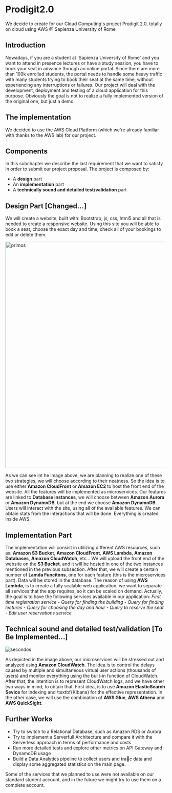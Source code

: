 # Prodigit2.0
We decide to create for our Cloud Computing's project Prodigit 2.0, totally on cloud using AWS @ Sapienza University of Rome
## Introduction
Nowadays, if you are a student at 'Sapienza University of Rome' and you want to attend in presence lectures or have a study session, you have to book your seat in advance through an online portal. Since there are more than 100k enrolled students, the portal needs to handle some heavy traffic with many students trying to book their seat at the same time, without experiencing any interruptions or failures. Our project will deal with the development, deployment and testing of a cloud application for this purpose. Obviously the goal is not to realize a fully implemented version of the original one, but just a demo.
## The implementation
We decided to use the AWS Cloud Platform  (which we're already familiar with thanks to the AWS lab) for our project.
## Components
In this subchapter we describe the last requirement that we want to satisfy in order to submit our project proposal. The project is composed by: 
- A **design** part
- An **implementation** part
- A **technically sound and detailed test/validation** part 
## Design Part [Changed...]
We will create a website, built with: Bootstrap, js, css, html5 and all that is needed to create a responsive website.
Using this site you will be able to book a seat, choose the exact day and time, check all of your bookings to edit or delete them.

<img width="706" alt="primos" src="https://user-images.githubusercontent.com/69036405/127034111-5a5d1125-94bf-493c-91a2-d39541d211b9.png">

As we can see int he image above, we are planning to realize one of these two strategies, we will choose according to their neatness. So the idea is to use either **Amazon CloudFront** or **Amazon EC2** to host the front end of the website. All the features will be implemented as microservices. Our features are linked to **Database instances**, we will choose between **Amazon Aurora**  or **Amazon DynamoDB**, but at the end we choose **Amazon DynamoDB**.  Users will interact with the site, using all of the available features. We can obtain stats from the interactions that will be done. Everything is created inside AWS. 
## Implementation Part
The implementation will consist in utilizing different AWS resources, such as: **Amazon S3 Bucket**, **Amazon CloudFront**, **AWS Lambda**, **Amazon Databases**, **Amazon CloudWatch**, etc...
We will upload the front end of the website on the **S3 Bucket**, and it will be hosted in one of the two instances mentioned in the previous subsection. After that, we will create a certain number of **Lamda Funcitons**, one for each feature (this is the microservices part). Data will be stored in the database.
The reason of using **AWS Lambda**, is to create a fully scalable web application, we want to separate all services that the app requires, so it can be scaled on demand.  Actually, the goal is to have the following services available in our application:
*First time registration service - Query for finding the building - Query for finding lectures - Query for choosing the day and hour - Query to reserve the seat - Edit user reservations service*
## Technical sound and detailed test/validation [To Be Implemented...]

![secondos](https://user-images.githubusercontent.com/69036405/127035166-1d54a9c8-5a2f-42e3-aa49-b69393d11d4b.png)

As depicted in the image above, our microservices will be stressed out and analyzed using **Amazon CloudWatch**. The idea is to control the delays caused by multiple and simultaneous virtual user actions (thousands of users) and monitor everything using the built-in function of CloudWatch.
After that, the intention is to represent CloudWatch logs, and we have other two ways in mind, to obtain that. First idea, is to use **Amazon ElasticSearch Sevice** for indexing and \textbf{Kibana} for the effective representation. In the other case, we will use the combination of **AWS Glue**, **AWS Athena** and **AWS QuickSight**.

## Further Works
- Try to switch to a Relational Database, such as Amazon RDS or Aurora
- Try to implement a Serverfull Architecture and compare it with the Serverless approach in terms of performance and costs
- Run more detailed tests and explore other metrics on API Gateway and DynamoDB usage
- Build a Data Analytics pipeline to collect users and trac data and display some aggregated statistics on the main page.

Some of the services that we planned to use were not available on our standard student account, and in the future we might try to use them on a complete account.
